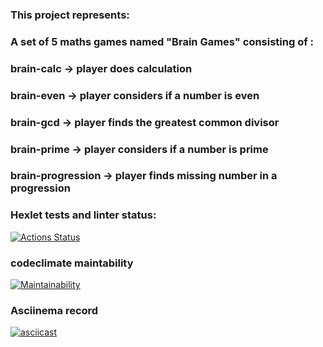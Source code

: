 ### This project represents:
### A set of 5 maths games named "Brain Games" consisting of :
### brain-calc ->  player does calculation
### brain-even ->  player considers if a number is even
### brain-gcd ->  player finds the greatest common divisor
### brain-prime ->  player considers if a number is prime
### brain-progression ->  player finds missing number in a progression

### Hexlet tests and linter status:
[![Actions Status](https://github.com/hodor1979/python-project-49/workflows/hexlet-check/badge.svg)](https://github.com/hodor1979/python-project-49/actions)
### codeclimate maintability
[![Maintainability](https://api.codeclimate.com/v1/badges/1159b9c881f96dddd119/maintainability)](https://codeclimate.com/github/hodor1979/python-project-49/maintainability)
### Asciinema record
[![asciicast](https://asciinema.org/a/561069.svg)](https://asciinema.org/a/561069)
